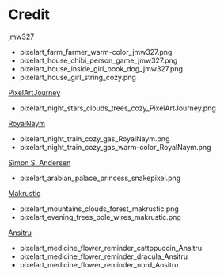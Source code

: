 # Credit

[jmw327](https://twitter.com/jmw327)
- pixelart_farm_farmer_warm-color_jmw327.png
- pixelart_house_chibi_person_game_jmw327.png
- pixelart_house_inside_girl_book_dog_jmw327.png
- pixelart_house_girl_string_cozy.png

[PixelArtJourney](https://twitter.com/PixelArtJourney)
- pixelart_night_stars_clouds_trees_cozy_PixelArtJourney.png

[RoyalNaym](https://twitter.com/RoyalNaym)
- pixelart_night_train_cozy_gas_RoyalNaym.png
- pixelart_night_train_cozy_gas_warm-color_RoyalNaym.png

[Simon S. Andersen](https://twitter.com/snakepixel)
- pixelart_arabian_palace_princess_snakepixel.png

[Makrustic](https://twitter.com/makrustic)
- pixelart_mountains_clouds_forest_makrustic.png
- pixelart_evening_trees_pole_wires_makrustic.png

[Ansitru](https://twitter.com/Ansitru)
- pixelart_medicine_flower_reminder_cattppuccin_Ansitru
- pixelart_medicine_flower_reminder_dracula_Ansitru
- pixelart_medicine_flower_reminder_nord_Ansitru
